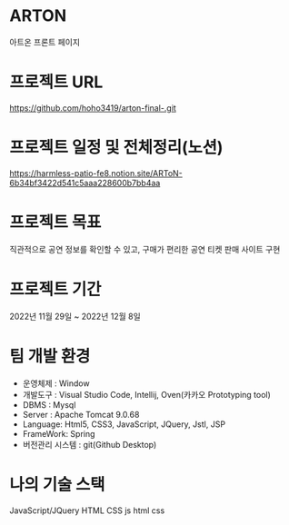 # ARTON
아트온 프론트 페이지


# 프로젝트 URL
https://github.com/hoho3419/arton-final-.git


 # 프로젝트 일정 및 전체정리(노션)
https://harmless-patio-fe8.notion.site/ARToN-6b34bf3422d541c5aaa228600b7bb4aa


# 프로젝트 목표
직관적으로 공연 정보를 확인할 수 있고, 구매가 편리한 공연 티켓 판매 사이트 구현


# 프로젝트 기간
2022년 11월 29일 ~ 2022년 12월 8일


# 팀 개발 환경
- 운영체제 : Window
- 개발도구 : Visual Studio Code, Intellij, Oven(카카오 Prototyping tool)
- DBMS : Mysql
- Server : Apache Tomcat 9.0.68
- Language: Html5, CSS3, JavaScript, JQuery, Jstl, JSP
- FrameWork: Spring
- 버전관리 시스템 : git(Github Desktop)


# 나의 기술 스택
JavaScript/JQuery	HTML	CSS
js	html	css
